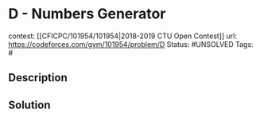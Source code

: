 # D - Numbers Generator

contest: [[CFICPC/101954/101954|2018-2019 CTU Open Contest]]
url: https://codeforces.com/gym/101954/problem/D
Status: #UNSOLVED
Tags: #

## Description

## Solution

